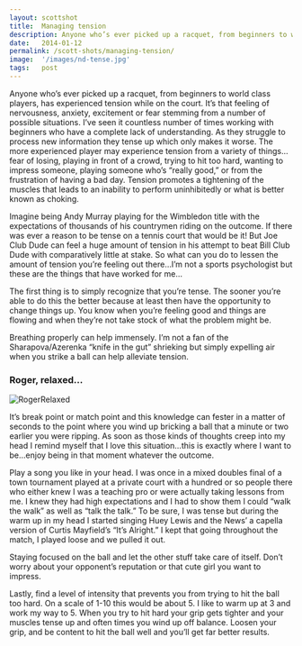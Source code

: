 ```yaml
---
layout: scottshot
title:  Managing tension
description: Anyone who’s ever picked up a racquet, from beginners to world class players, has experienced tension while on the court...
date:   2014-01-12
permalink: /scott-shots/managing-tension/
image:  '/images/nd-tense.jpg'
tags:   post
---
```


Anyone who’s ever picked up a racquet, from beginners to world class players, has experienced tension while on the court. It’s that feeling of nervousness, anxiety, excitement or fear stemming from a number of possible situations. I’ve seen it countless number of times working with beginners who have a complete lack of understanding. As they struggle to process new information they tense up which only makes it worse. The more experienced player may experience tension from a variety of things…fear of losing, playing in front of a crowd, trying to hit too hard, wanting to impress someone, playing someone who’s “really good,” or from the frustration of having a bad day. Tension promotes a tightening of the muscles that leads to an inability to perform uninhibitedly or what is better known as choking.

Imagine being Andy Murray playing for the Wimbledon title with the expectations of thousands of his countrymen riding on the outcome. If there was ever a reason to be tense on a tennis court that would be it! But Joe Club Dude can feel a huge amount of tension in his attempt to beat Bill Club Dude with comparatively little at stake. So what can you do to lessen the amount of tension you’re feeling out there…I’m not a sports psychologist but these are the things that have worked for me…

The first thing is to simply recognize that you’re tense. The sooner you’re able to do this the better because at least then have the opportunity to change things up. You know when you’re feeling good and things are flowing and when they’re not take stock of what the problem might be.

Breathing properly can help immensely. I’m not a fan of the Sharapova/Azerenka “knife in the gut” shrieking but simply expelling air when you strike a ball can help alleviate tension.

### Roger, relaxed...

![RogerRelaxed]({{site.baseurl}}/images/rf-relaxed.jpg#wide)

It’s break point or match point and this knowledge can fester in a matter of seconds to the point where you wind up bricking a ball that a minute or two earlier you were ripping. As soon as those kinds of thoughts creep into my head I remind myself that I love this situation…this is exactly where I want to be…enjoy being in that moment whatever the outcome.

Play a song you like in your head. I was once in a mixed doubles final of a town tournament played at a private court with a hundred or so people there who either knew I was a teaching pro or were actually taking lessons from me. I knew they had high expectations and I had to show them I could “walk the walk” as well as “talk the talk.” To be sure, I was tense but during the warm up in my head I started singing Huey Lewis and the News’ a capella version of Curtis Mayfield’s “It’s Alright.” I kept that going throughout the match, I played loose and we pulled it out.

Staying focused on the ball and let the other stuff take care of itself. Don’t worry about your opponent’s reputation or that cute girl you want to impress.

Lastly, find a level of intensity that prevents you from trying to hit the ball too hard. On a scale of 1-10 this would be about 5. I like to warm up at 3 and work my way to 5. When you try to hit hard your grip gets tighter and your muscles tense up and often times you wind up off balance. Loosen your grip, and be content to hit the ball well and you’ll get far better results.
